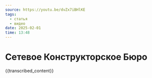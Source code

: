 ```yaml
---
source: https://youtu.be/dvZx7iBHlKE
tags:
  - статья
  - видео
date: 2025-02-01
time: 13:48
---
```


# Сетевое Конструкторское Бюро

{{transcribed_content}}